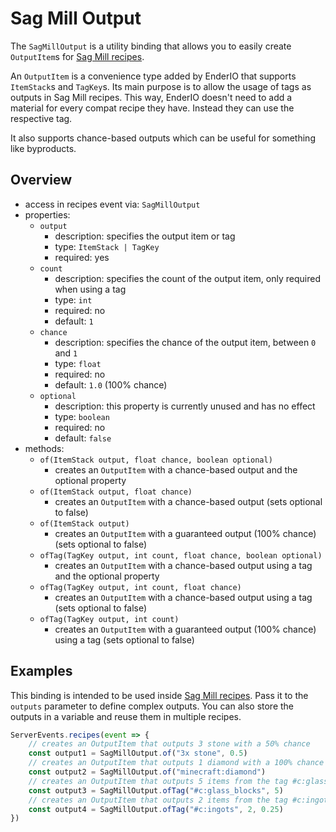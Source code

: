 # Sag Mill Output

The `SagMillOutput` is a utility binding that allows you to easily create `OutputItem`s for [Sag Mill recipes](../machine/sagmill.md).

An `OutputItem` is a convenience type added by EnderIO that supports `ItemStack`s and `TagKey`s. Its main purpose is to allow the usage of tags
as outputs in Sag Mill recipes. This way, EnderIO doesn't need to add a material for every compat recipe they have. Instead they can use the respective tag.

It also supports chance-based outputs which can be useful for something like byproducts.

## Overview

-   access in recipes event via: `SagMillOutput`
-   properties:
    -   `output`
        -   description: specifies the output item or tag
        -   type: `ItemStack | TagKey`
        -   required: yes
    -   `count`
        -   description: specifies the count of the output item, only required when using a tag
        -   type: `int`
        -   required: no
        -   default: `1`
    -   `chance`
        -   description: specifies the chance of the output item, between `0` and `1`
        -   type: `float`
        -   required: no
        -   default: `1.0` (100% chance)
    -   `optional`
        -   description: this property is currently unused and has no effect
        -   type: `boolean`
        -   required: no
        -   default: `false`
-   methods:
    -   `of(ItemStack output, float chance, boolean optional)`
        -   creates an `OutputItem` with a chance-based output and the optional property
    -   `of(ItemStack output, float chance)`
        -   creates an `OutputItem` with a chance-based output (sets optional to false)
    -   `of(ItemStack output)`
        -   creates an `OutputItem` with a guaranteed output (100% chance) (sets optional to false)
    -   `ofTag(TagKey output, int count, float chance, boolean optional)`
        -   creates an `OutputItem` with a chance-based output using a tag and the optional property
    -   `ofTag(TagKey output, int count, float chance)`
        -   creates an `OutputItem` with a chance-based output using a tag (sets optional to false)
    -   `ofTag(TagKey output, int count)`
        -   creates an `OutputItem` with a guaranteed output (100% chance) using a tag (sets optional to false)

## Examples

This binding is intended to be used inside [Sag Mill recipes](../machine/sagmill.md). Pass it to the `outputs` parameter to define complex outputs. You
can also store the outputs in a variable and reuse them in multiple recipes.

```js
ServerEvents.recipes(event => {
    // creates an OutputItem that outputs 3 stone with a 50% chance
    const output1 = SagMillOutput.of("3x stone", 0.5)
    // creates an OutputItem that outputs 1 diamond with a 100% chance
    const output2 = SagMillOutput.of("minecraft:diamond")
    // creates an OutputItem that outputs 5 items from the tag #c:glass_blocks
    const output3 = SagMillOutput.ofTag("#c:glass_blocks", 5)
    // creates an OutputItem that outputs 2 items from the tag #c:ingots with a 25% chance
    const output4 = SagMillOutput.ofTag("#c:ingots", 2, 0.25)
})
```

